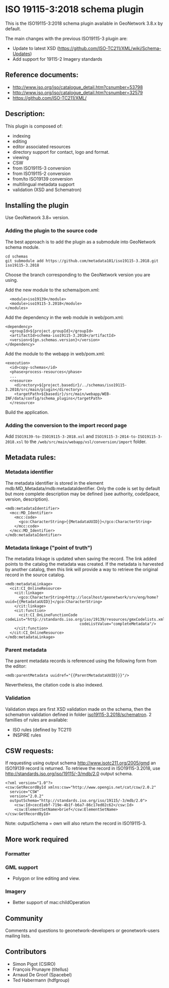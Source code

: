 # ISO 19115-3:2018 schema plugin

This is the ISO19115-3:2018 schema plugin available in GeoNetwork 3.8.x by default.

The main changes with the previous ISO19115-3 plugin are:
* Update to latest XSD (https://github.com/ISO-TC211/XML/wiki/Schema-Updates)
* Add support for 19115-2 Imagery standards


## Reference documents:

* http://www.iso.org/iso/catalogue_detail.htm?csnumber=53798
* http://www.iso.org/iso/catalogue_detail.htm?csnumber=32579
* https://github.com/ISO-TC211/XML/
 

## Description:

This plugin is composed of:

* indexing
* editing
 * editor associated resources
 * directory support for contact, logo and format.
* viewing
* CSW
* from ISO19115-3 conversion
* from ISO19115-2 conversion
* from/to ISO19139 conversion
* multilingual metadata support
* validation (XSD and Schematron)



## Installing the plugin

Use GeoNetwork 3.8+ version.

### Adding the plugin to the source code

The best approach is to add the plugin as a submodule into GeoNetwork schema module.

```
cd schemas
git submodule add https://github.com/metadata101/iso19115-3.2018.git iso19115-3.2018
```

Choose the branch corresponding to the GeoNetwork version you are using.

Add the new module to the schema/pom.xml:

```
  <module>iso19139</module>
  <module>iso19115-3.2018</module>
</modules>
```

Add the dependency in the web module in web/pom.xml:

```
<dependency>
  <groupId>${project.groupId}</groupId>
  <artifactId>schema-iso19115-3.2018</artifactId>
  <version>${gn.schemas.version}</version>
</dependency>
```

Add the module to the webapp in web/pom.xml:

```
<execution>
  <id>copy-schemas</id>
  <phase>process-resources</phase>
  ...
  <resource>
    <directory>${project.basedir}/../schemas/iso19115-3.2018/src/main/plugin</directory>
    <targetPath>${basedir}/src/main/webapp/WEB-INF/data/config/schema_plugins</targetPath>
  </resource>
```


Build the application.


### Adding the conversion to the import record page

Add `ISO19139-to-ISO19115-3-2018.xsl` and `ISO19115-3-2014-to-ISO19115-3-2018.xsl` to the `/web/src/main/webapp/xsl/conversion/import` folder.

## Metadata rules:

### Metadata identifier

The metadata identifier is stored in the element mdb:MD_Metadata/mdb:metadataIdentifier.
Only the code is set by default but more complete description may be defined (see authority,
codeSpace, version, description).

```
<mdb:metadataIdentifier>
  <mcc:MD_Identifier>
    <mcc:code>
      <gco:CharacterString>{{MetadataUUID}}</gco:CharacterString>
    </mcc:code>
  </mcc:MD_Identifier>
</mdb:metadataIdentifier>
```

### Metadata linkage ("point of truth")

The metadata linkage is updated when saving the record. The link added points
to the catalog the metadata was created. If the metadata is harvested by another
catalog, then this link will provide a way to retrieve the original record in the
source catalog.

```
<mdb:metadataLinkage>
  <cit:CI_OnlineResource>
    <cit:linkage>
      <gco:CharacterString>http://localhost/geonetwork/srv/eng/home?uuid={{MetadataUUID}}</gco:CharacterString>
    </cit:linkage>
    <cit:function>
      <cit:CI_OnLineFunctionCode codeList="http://standards.iso.org/iso/19139/resources/gmxCodelists.xml#CI_OnLineFunctionCode"
                                 codeListValue="completeMetadata"/>
    </cit:function>
  </cit:CI_OnlineResource>
</mdb:metadataLinkage>
```


### Parent metadata

The parent metadata records is referenced using the following form from the editor:

```
<mdb:parentMetadata uuidref="{{ParentMetadataUUID}}}"/>
```

Nevertheless, the citation code is also indexed.



### Validation

Validation steps are first XSD validation made on the schema, then the schematron validation defined in folder  [iso19115-3.2018/schematron](https://github.com/metadata101/iso19115-3.2018/tree/develop/src/main/plugin/iso19115-3/schematron). 2 famillies of rules are available:
* ISO rules (defined by TC211)
* INSPIRE rules


## CSW requests:

If requesting using output schema http://www.isotc211.org/2005/gmd an ISO19139 record is returned. 
To retrieve the record in ISO19115-3.2018, use http://standards.iso.org/iso/19115/-3/mdb/2.0 output schema.
```
<?xml version="1.0"?>
<csw:GetRecordById xmlns:csw="http://www.opengis.net/cat/csw/2.0.2"
  service="CSW"
  version="2.0.2"
  outputSchema="http://standards.iso.org/iso/19115/-3/mdb/2.0">
    <csw:Id>cecd1ebf-719e-4b1f-b6a7-86c17ed02c62</csw:Id>
    <csw:ElementSetName>brief</csw:ElementSetName>
</csw:GetRecordById>
```
Note: outputSchema = own will also return the record in ISO19115-3.



## More work required

### Formatter


### GML support

* Polygon or line editing and view.

### Imagery

* Better support of mac:childOperation 


## Community

Comments and questions to geonetwork-developers or geonetwork-users mailing lists.


## Contributors

* Simon Pigot (CSIRO)
* François Prunayre (titellus)
* Arnaud De Groof (Spacebel)
* Ted Habermann (hdfgroup)
